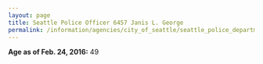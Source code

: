 ```yaml
---
layout: page
title: Seattle Police Officer 6457 Janis L. George
permalink: /information/agencies/city_of_seattle/seattle_police_department/copbook/6457/
---
```


**Age as of Feb. 24, 2016:** 49
